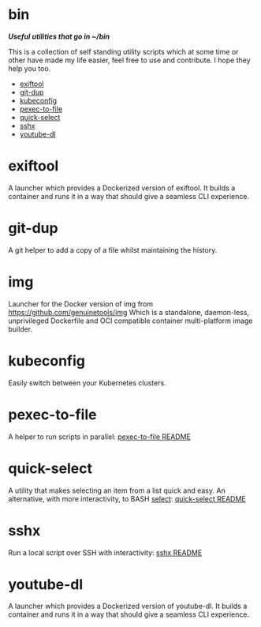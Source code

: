 bin  <!-- omit in toc -->
===

***Useful utilities that go in ~/bin***

This is a collection of self standing utility scripts which at some time or other have made my life easier, feel free to use and contribute. I hope they help you too.

- [exiftool](#exiftool)
- [git-dup](#git-dup)
- [kubeconfig](#kubeconfig)
- [pexec-to-file](#pexec-to-file)
- [quick-select](#quick-select)
- [sshx](#sshx)
- [youtube-dl](#youtube-dl)

# exiftool
A launcher which provides a Dockerized version of exiftool. It builds a container and runs it in a way that should give a seamless CLI experience.

# git-dup
A git helper to add a copy of a file whilst maintaining the history.

# img
Launcher for the Docker version of img from https://github.com/genuinetools/img
Which is a standalone, daemon-less, unprivileged Dockerfile and OCI compatible container multi-platform image builder.
# kubeconfig
Easily switch between your Kubernetes clusters.

# pexec-to-file
A helper to run scripts in parallel: [pexec-to-file README](./pexec-to-file-README.md)

# quick-select
A utility that makes selecting an item from a list quick and easy. An alternative, with more interactivity, to BASH [select](https://tldp.org/LDP/Bash-Beginners-Guide/html/sect_09_06.html): [quick-select README](./quick-select-README.md)

# sshx
Run a local script over SSH with interactivity: [sshx README](./sshx-README.md)

# youtube-dl
A launcher which provides a Dockerized version of youtube-dl. It builds a container and runs it in a way that should give a seamless CLI experience.
